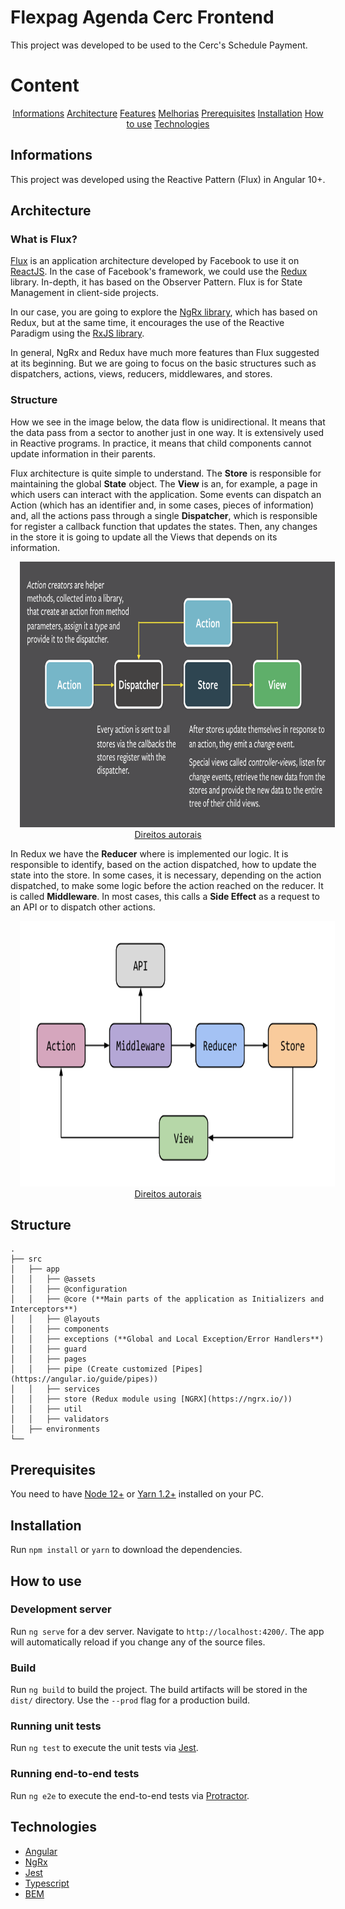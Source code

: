 # Flexpag Agenda Cerc Frontend

This project was developed to be used to the Cerc's Schedule Payment.

Content
==================
<p align="center">
  <a href="#informations">Informations</a>
  <a href="#architecture">Architecture</a>
  <a href="#features">Features</a>
  <a href="#melhorias">Melhorias</a>
  <a href="#Prerequisites">Prerequisites</a>
  <a href="#installation">Installation</a>
  <a href="#how-to-use">How to use</a>
  <a href="#technologies">Technologies</a>
</p>

## Informations

This project was developed using the Reactive Pattern (Flux) in Angular 10+.

## Architecture

### What is Flux?

[Flux](https://facebook.github.io/flux/) is an application architecture developed by Facebook to use it on [ReactJS](https://pt-br.reactjs.org/). In the case of Facebook's framework, we could use the [Redux](https://redux.js.org/) library. In-depth, it has based on the Observer Pattern. Flux is for State Management in client-side projects.

In our case, you are going to explore the [NgRx library](https://ngrx.io/), which has based on Redux, but at the same time, it encourages the use of the Reactive Paradigm using the [RxJS library](https://rxjs-dev.firebaseapp.com/).

In general, NgRx and Redux have much more features than Flux suggested at its beginning. But we are going to focus on the basic structures such as dispatchers, actions, views, reducers, middlewares, and stores.

### Structure

How we see in the image below, the data flow is unidirectional. It means that the data pass from a sector to another just in one way. It is extensively used in Reactive programs. In practice, it means that child components cannot update information in their parents.

Flux architecture is quite simple to understand. The **Store** is responsible for maintaining the global **State** object. The **View** is an, for example, a page in which users can interact with the application. Some events can dispatch an Action (which has an identifier and, in some cases, pieces of information) and, all the actions pass through a single **Dispatcher**, which is responsible for register a callback function that updates the states. Then, any changes in the store it is going to update all the Views that depends on its information.

<div align="center">
  <img style="margin: 0 15px !important" src="./github/images/flux-facebook.png" alt="flux-architecture" height="425" />
  <a href="https://facebook.github.io/flux/docs/in-depth-overview/">Direitos autorais</a>
</div>

In Redux we have the **Reducer** where is implemented our logic. It is responsible to identify, based on the action dispatched, how to update the state into the store.
In some cases, it is necessary, depending on the action dispatched, to make some logic before the action reached on the reducer. It is called **Middleware**. In most cases, this calls a **Side Effect** as a request to an API or to dispatch other actions.

<div align="center">
  <img style="margin: 0 15px !important" src="./github/images/redux-architecture-overview-middleware.png" alt="flux-architecture" height="425" />
  <a href="https://blog.novoda.com/introduction-to-redux-in-flutter/">Direitos autorais</a>
</div>

## Structure

    .
    ├── src
    │   ├── app
    │   │   ├── @assets
    │   │   ├── @configuration
    │   │   ├── @core (**Main parts of the application as Initializers and Interceptors**)
    │   │   ├── @layouts
    │   │   ├── components
    │   │   ├── exceptions (**Global and Local Exception/Error Handlers**)
    │   │   ├── guard
    │   │   ├── pages
    │   │   ├── pipe (Create customized [Pipes](https://angular.io/guide/pipes))
    │   │   ├── services
    │   │   ├── store (Redux module using [NGRX](https://ngrx.io/))
    │   │   ├── util
    │   │   ├── validators
    │   ├── environments
    └──

## Prerequisites

You need to have [Node 12+](https://nodejs.org/en/) or [Yarn 1.2+](https://yarnpkg.com/) installed on your PC.

## Installation

Run `npm install` or `yarn` to download the dependencies.

## How to use

### Development server

Run `ng serve` for a dev server. Navigate to `http://localhost:4200/`. The app will automatically reload if you change any of the source files.

### Build

Run `ng build` to build the project. The build artifacts will be stored in the `dist/` directory. Use the `--prod` flag for a production build.

### Running unit tests

Run `ng test` to execute the unit tests via [Jest](https://jestjs.io/).

### Running end-to-end tests

Run `ng e2e` to execute the end-to-end tests via [Protractor](http://www.protractortest.org/).

## Technologies

- [Angular](https://angular.io/)
- [NgRx](https://ngrx.io/)
- [Jest](https://jestjs.io/)
- [Typescript](https://www.typescriptlang.org/)
- [BEM](http://getbem.com/)
